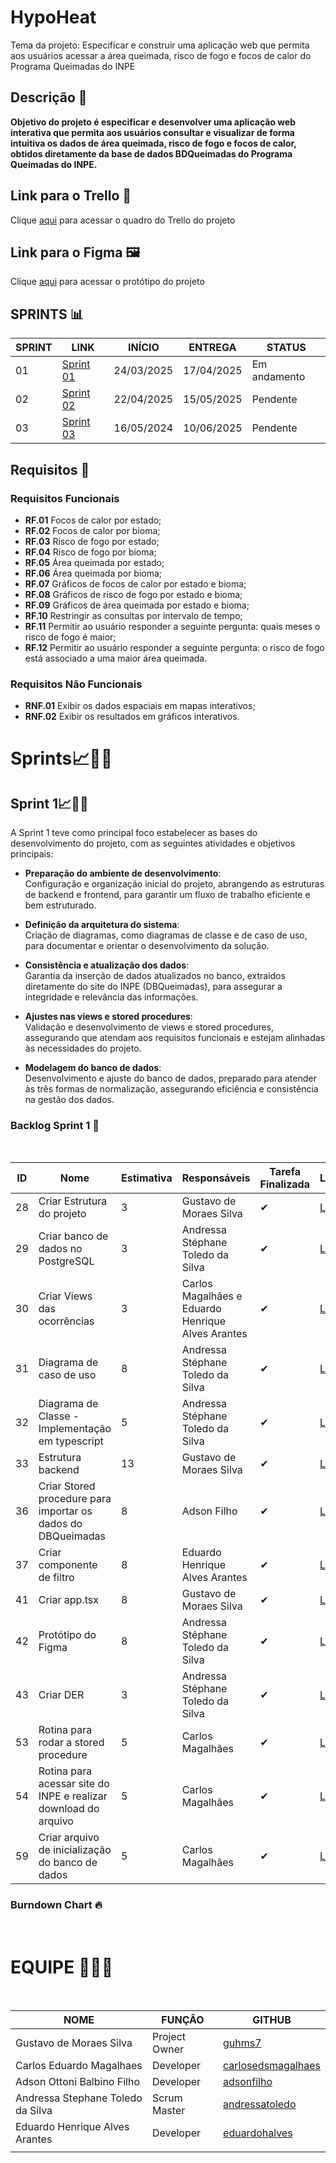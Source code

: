 # HypoHeat
Tema da projeto: Especificar e construir uma aplicação web que permita aos usuários acessar a área queimada, 
risco de fogo e focos de calor do Programa Queimadas do INPE 

## Descrição 📝

**Objetivo do projeto é especificar e desenvolver uma aplicação web interativa que permita aos usuários consultar e visualizar de forma intuitiva os dados de área queimada, risco de fogo e focos de calor, obtidos diretamente da base de dados BDQueimadas do Programa Queimadas do INPE.**

## Link para o Trello 📒

Clique [aqui](https://trello.com/invite/b/67b50de51e4b4f5c15bd32dd/ATTI9b7a19e1d1e239837b54b56c8c758ef20CB9B9E4/hypoheat) para acessar o quadro do Trello do projeto

## Link para o Figma 🖼️

Clique [aqui](https://www.figma.com/design/GD5tvYECJTti4SODi0g0xC/HypoHeat?node-id=0-1&t=8QAw5FUGv43DtDRS-1) para acessar o protótipo do projeto

## SPRINTS 📊

| SPRINT | LINK          | INÍCIO     | ENTREGA    | STATUS        |
| ------ | ------------- | ---------- | ---------- | ------------- |
| 01     | [Sprint 01]() | 24/03/2025 | 17/04/2025 |  Em andamento |
| 02     | [Sprint 02]() | 22/04/2025 | 15/05/2025 |  Pendente     |
| 03     | [Sprint 03]() | 16/05/2024 | 10/06/2025 |  Pendente     |

## Requisitos 📜

### Requisitos Funcionais

- **RF.01** Focos de calor por estado; 
- **RF.02** Focos de calor por bioma;
- **RF.03** Risco de fogo por estado;
- **RF.04** Risco de fogo por bioma; 
- **RF.05** Área queimada por estado;
- **RF.06** Área queimada por bioma; 
- **RF.07** Gráficos de focos de calor por estado e bioma; 
- **RF.08** Gráficos de risco de fogo por estado e bioma; 
- **RF.09** Gráficos de área queimada por estado e bioma;
- **RF.10** Restringir as consultas por intervalo de tempo; 
- **RF.11** Permitir ao usuário responder a seguinte pergunta: quais meses o risco de fogo é maior;  
- **RF.12**  Permitir ao usuário responder a seguinte pergunta: o risco de fogo está associado a uma maior área queimada. 

### Requisitos Não Funcionais

- **RNF.01** Exibir os dados espaciais em mapas interativos; 
- **RNF.02** Exibir os resultados em gráficos interativos. 

# Sprints📈🏃🏻

## Sprint 1📈🏃🏻
A Sprint 1 teve como principal foco estabelecer as bases do desenvolvimento do projeto, com as seguintes atividades e objetivos principais:

- **Preparação do ambiente de desenvolvimento**:  
  Configuração e organização inicial do projeto, abrangendo as estruturas de backend e frontend, para garantir um fluxo de trabalho eficiente e bem estruturado.  

- **Definição da arquitetura do sistema**:  
  Criação de diagramas, como diagramas de classe e de caso de uso, para documentar e orientar o desenvolvimento da solução.  

- **Consistência e atualização dos dados**:  
  Garantia da inserção de dados atualizados no banco, extraídos diretamente do site do INPE (DBQueimadas), para assegurar a integridade e relevância das informações.  

- **Ajustes nas views e stored procedures**:  
  Validação e desenvolvimento de views e stored procedures, assegurando que atendam aos requisitos funcionais e estejam alinhadas às necessidades do projeto.  

- **Modelagem do banco de dados**:  
  Desenvolvimento e ajuste do banco de dados, preparado para atender às três formas de normalização, assegurando eficiência e consistência na gestão dos dados.  

### Backlog Sprint 1 📃
<br>

| ID  | Nome                                                 | Estimativa | Responsáveis                                  | Tarefa Finalizada | Link                                                                 | Requisitos atendidos                       |
|-----|------------------------------------------------------|------------|-----------------------------------------------|-------------------|----------------------------------------------------------------------|-------------------------------------------|
| 28  | Criar Estrutura do projeto                          | 3          | Gustavo de Moraes Silva                       | ✔                 | [Link](https://trello.com/c/IvkPGfbM/28-criar-estrutura-do-projeto) |                                           |
| 29  | Criar banco de dados no PostgreSQL                  | 3          | Andressa Stéphane Toledo da Silva             | ✔                 | [Link](https://trello.com/c/gD7hoYMQ/29-criar-banco-de-dados-no-postgree) |                                           |
| 30  | Criar Views das ocorrências                         | 3          | Carlos Magalhães e Eduardo Henrique Alves Arantes | ✔                 | [Link](https://trello.com/c/7SGbxWtc/30-criar-views-das-ocorrencias) | BDR.01, BDR.02, MC.03                     |
| 31  | Diagrama de caso de uso                             | 8          | Andressa Stéphane Toledo da Silva             | ✔                 | [Link](https://trello.com/c/9cnVNH75/31-diagrama-de-caso-de-uso)    |                                           |
| 32  | Diagrama de Classe - Implementação em typescript         | 5          | Andressa Stéphane Toledo da Silva             | ✔                 | [Link]([https://trello.com/c/6lFmqUH8/32-diagrama-de-classe](https://trello.com/c/68msSWpP/60-diagrama-de-classe-implementa%C3%A7%C3%A3o-em-typescript))         | TP.01, TP.02, ED.01                       |
| 33  | Estrutura backend                                   | 13         | Gustavo de Moraes Silva                       | ✔                 | [Link](https://trello.com/c/bwpfptVc/33-estrutura-backend)          |                                           |
| 36  | Criar Stored procedure para importar os dados do DBQueimadas | 8 | Adson Filho                                   | ✔                 | [Link](https://trello.com/c/PNab7u8o/36-criar-stored-procedure-para-importar-os-dados-do-dbqueimadas) |        BDR.03                                   |
| 37  | Criar componente de filtro                          | 8          | Eduardo Henrique Alves Arantes                | ✔                 | [Link](https://trello.com/c/7JXmcaEy/37-criar-componente-de-filtro) | RF.10                                     |
| 41  | Criar app.tsx                                       | 8          |  Gustavo de Moraes Silva                      | ✔                 | [Link](https://trello.com/c/AYtO8uQe/41-criar-apptsx)               |                                           |
| 42  | Protótipo do Figma                                  | 8          | Andressa Stéphane Toledo da Silva             | ✔                 | [Link](https://trello.com/c/8nX8z9Fk/42-prototipo-do-figma)         |                                           |
| 43  | Criar DER                                           | 3          | Andressa Stéphane Toledo da Silva             | ✔                 | [Link](https://trello.com/c/cyS68Qbn/43-criar-der)                 |                                           |
| 53  | Rotina para rodar a stored procedure                | 5          | Carlos Magalhães                              | ✔                 | [Link](https://trello.com/c/dGtnWzFy/53-rotina-para-rodar-a-stored-procedure) |                                           |
| 54  | Rotina para acessar site do INPE e realizar download do arquivo | 5 | Carlos Magalhães                            | ✔                 | [Link](https://trello.com/c/luzmg0GV/54-rotina-para-acessar-site-do-inpe-e-realizar-download-do-arquivo) |                                           |
| 59  | Criar arquivo de inicialização do banco de dados    |    5        |  Carlos Magalhães                              | ✔                 | [Link](https://trello.com/c/eUqmJaN9/59-criar-arquivo-de-inicializacao-do-banco-de-dados) |                                           |


### Burndown Chart 🔥
<p align="center">
  
</p>
<br>

# EQUIPE 👨🏻‍💻

<br>

| NOME                              | FUNÇÃO        | GITHUB                                                    |
| --------------------------------- | ------------- | --------------------------------------------------------- |
| Gustavo de Moraes Silva           | Project Owner  | [guhms7](https://github.com/guhms7)                       |
| Carlos Eduardo Magalhaes         | Developer | [carlosedsmagalhaes](https://github.com/carlosedsmagalhaes) |
| Adson Ottoni Balbino Filho        | Developer     | [adsonfilho](https://github.com/adsonfilho)               |
| Andressa Stephane Toledo da Silva | Scrum Master     | [andressatoledo](https://github.com/andressatoledo)       |
| Eduardo Henrique Alves Arantes    | Developer     | [eduardohalves](https://github.com/eduardohalves)         |
|                                   |               |
